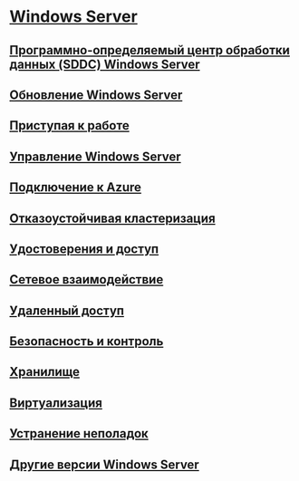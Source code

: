 # [Windows Server](./index.yml)
## [Программно-определяемый центр обработки данных (SDDC) Windows Server](sddc.md)
## [Обновление Windows Server](upgrade/upgrade-overview.md)
## [Приступая к работе](get-started/Server-Basics.md)
## [Управление Windows Server](administration/manage-windows-server.yml)
## [Подключение к Azure](./manage/windows-admin-center/azure/index.md)
## [Отказоустойчивая кластеризация](failover-clustering/failover-clustering-overview.md)
## [Удостоверения и доступ](identity/Identity-and-Access.yml)
## [Сетевое взаимодействие](networking/index.yml)
## [Удаленный доступ](remote/index.yml)
## [Безопасность и контроль](security/security-and-assurance.yml)
## [Хранилище](storage/storage.yml)
## [Виртуализация](virtualization/virtualization.yml)
## [Устранение неполадок](troubleshoot/windows-server-troubleshooting.md)
## [Другие версии Windows Server](windows-server-versions.md)